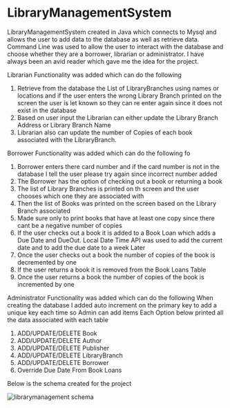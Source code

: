 # LibraryManagementSystem

LibraryManagementSystem created in Java which connects to Mysql and allows the user to add data to the database as well as retrieve data. Command Line was used to allow the user to interact with the database and choose whether they are a borrower, librarian or administrator. I have always been an avid reader which gave me the idea for the project.

Librarian Functionality was added which can do the following

1) Retrieve from the database the List of LibraryBranches using names or locations and if the user enters the wrong Library Branch printed on the screen the user is let known so they can re enter again since it does not exist in the database
2) Based on user input the Librarian can either update the Library Branch Address or Library Branch Name
3) Librarian also can update the number of Copies of each book associated with the LibraryBranch.

Borrower Functionality was added which can do the following
fo
1) Borrower enters there card number and if the card number is not in the database I tell the user please try again since incorrect number added
2) The Borrower has the option of checking out a book or returning a book
3) The list of Library Branches is printed on th screen and the user chooses which one they are associated with
4) Then the list of Books was printed on the screen based on the Library Branch associated
5) Made sure only to print books that have at least one copy since there cant be a negative number of copies
6) If the user checks out a book it is added to a Book Loan which adds a Due Date and DueOut. Local Date Time API was used to add the current date and to add the due date to a week Later
7) Once the user checks out a book the number of copies of the book is decremented by one
8) If the user returns a book it is removed from the Book Loans Table
9) Once the user returns a book the number of copies of the book is incremented by one

Administrator Functionality was added which can do the following
When creating the database I added auto increment on the primary key to add a unique key each time so Admin can add items
Each Option below printed all the data associated with each table 

1) ADD/UPDATE/DELETE Book
2) ADD/UPDATE/DELETE Author
3) ADD/UPDATE/DELETE Publisher
4) ADD/UPDATE/DELETE LibraryBranch
5) ADD/UPDATE/DELETE Borrower
6) Override Due Date From Book Loans

Below is the schema created for the project

![librarymanagement schema](https://user-images.githubusercontent.com/26370037/52392980-2eb89d80-2a72-11e9-9d0d-275dfd63045c.PNG)

